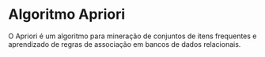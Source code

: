 # Algoritmo Apriori

O Apriori é um algoritmo para mineração de conjuntos de itens frequentes e aprendizado de regras de associação em bancos de dados relacionais.
